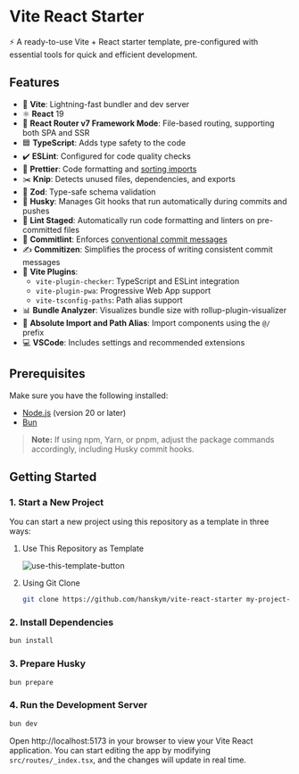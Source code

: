 # Vite React Starter

⚡ A ready-to-use Vite + React starter template, pre-configured with essential tools for quick and efficient development.

## Features

- 🚀 **Vite**: Lightning-fast bundler and dev server
- ⚛️ **React** 19
- 🔀 **React Router v7 Framework Mode**: File-based routing, supporting both SPA and SSR
- 🟦 **TypeScript**: Adds type safety to the code
- ✔️ **ESLint**: Configured for code quality checks
- 💅 **Prettier**: Code formatting and [sorting imports](https://github.com/IanVS/prettier-plugin-sort-imports)
- ✂️ **Knip**: Detects unused files, dependencies, and exports
- 🧩 **Zod**: Type-safe schema validation
- 🐶 **Husky**: Manages Git hooks that run automatically during commits and pushes
- 🔄 **Lint Staged**: Automatically run code formatting and linters on pre-committed files
- 📝 **Commitlint**: Enforces [conventional commit messages](https://www.conventionalcommits.org/en/v1.0.0/)
- ✍️ **Commitizen**: Simplifies the process of writing consistent commit messages
- 🧰 **Vite Plugins**:
  - `vite-plugin-checker`: TypeScript and ESLint integration
  - `vite-plugin-pwa`: Progressive Web App support
  - `vite-tsconfig-paths`: Path alias support
- 📊 **Bundle Analyzer**: Visualizes bundle size with rollup-plugin-visualizer
- 📁 **Absolute Import and Path Alias**: Import components using the `@/` prefix
- 💻 **VSCode**: Includes settings and recommended extensions

## Prerequisites

Make sure you have the following installed:

- [Node.js](https://nodejs.org) (version 20 or later)
- [Bun](https://bun.sh)

> **Note:** If using npm, Yarn, or pnpm, adjust the package commands accordingly, including Husky commit hooks.

## Getting Started

### 1. Start a New Project

You can start a new project using this repository as a template in three ways:

1. Use This Repository as Template

   ![use-this-template-button](https://i.imgur.com/XO4Wntx.png)

2. Using Git Clone

   ```bash
   git clone https://github.com/hanskym/vite-react-starter my-project-name
   ```

### 2. Install Dependencies

```bash
bun install
```

### 3. Prepare Husky

```bash
bun prepare
```

### 4. Run the Development Server

```bash
bun dev
```

Open http://localhost:5173 in your browser to view your Vite React application. You can start editing the app by modifying `src/routes/_index.tsx`, and the changes will update in real time.

